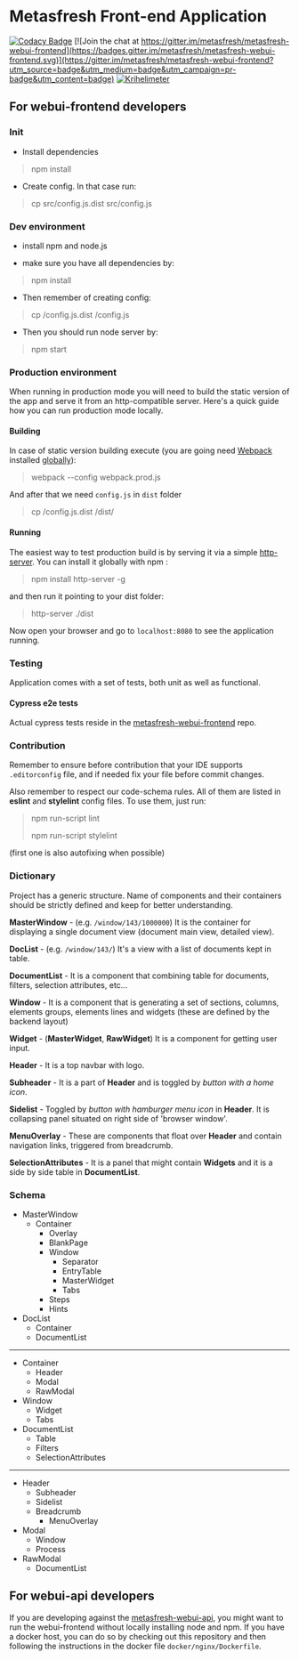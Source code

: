 
# Metasfresh Front-end Application

[![Codacy Badge](https://api.codacy.com/project/badge/Grade/1caf080cc9364234ab636ed8ab4343e2)](https://www.codacy.com/app/metasfresh/metasfresh-webui-frontend?utm_source=github.com&amp;utm_medium=referral&amp;utm_content=metasfresh/metasfresh-webui-frontend&amp;utm_campaign=Badge_Grade)
[![Join the chat at https://gitter.im/metasfresh/metasfresh-webui-frontend](https://badges.gitter.im/metasfresh/metasfresh-webui-frontend.svg)](https://gitter.im/metasfresh/metasfresh-webui-frontend?utm_source=badge&utm_medium=badge&utm_campaign=pr-badge&utm_content=badge)
[![Krihelimeter](http://krihelinator.xyz/badge/metasfresh/metasfresh-webui-frontend)](http://krihelinator.xyz)

## For webui-frontend developers

### Init
- Install dependencies
> npm install


- Create config. In that case run:
> cp src/config.js.dist src/config.js

### Dev environment

- install npm and node.js

- make sure you have all dependencies by:
> npm install

- Then remember of creating config:
> cp /config.js.dist /config.js

- Then you should run node server by:
> npm start

### Production environment
When running in production mode you will need to build the static version of the app and serve it from an http-compatible server. Here's a quick guide how you can run production mode locally.

#### Building
In case of static version building execute (you are going need [Webpack](https://www.npmjs.com/package/webpack) installed [globally](https://webpack.js.org/guides/installation/#global-installation)):
> webpack --config webpack.prod.js

And after that we need `config.js` in `dist` folder
> cp /config.js.dist /dist/

#### Running
The easiest way to test production build is by serving it via a simple [http-server](https://www.npmjs.com/package/http-server). You can install it globally with npm :
> npm install http-server -g

and then run it pointing to your dist folder:
> http-server ./dist

Now open your browser and go to `localhost:8080` to see the application running.

### Testing
Application comes with a set of tests, both unit as well as functional.

#### Cypress e2e tests

Actual cypress tests reside in the [metasfresh-webui-frontend](https://github.com/metasfresh/metasfresh-webui-frontend) repo.<br>

### Contribution

Remember to ensure before contribution that your IDE supports `.editorconfig` file,
and if needed fix your file before commit changes.

Also remember to respect our code-schema rules. All of them are listed in __eslint__ and __stylelint__ config files. To use them, just run:
> npm run-script lint
> 
> npm run-script stylelint

(first one is also autofixing when possible)

### Dictionary

Project has a generic structure. Name of components and their containers should be strictly defined and keep for better understanding.

__MasterWindow__ - (e.g. `/window/143/1000000`) It is the container for displaying a single document view (document main view, detailed view).

__DocList__ - (e.g. `/window/143/`) It's a view with a list of documents kept in table.

__DocumentList__ - It is a component that combining table for documents, filters, selection attributes, etc...

__Window__ - It is a component that is generating a set of sections, columns, elements groups, elements lines and widgets (these are defined by the backend layout)

__Widget__ - (__MasterWidget__, __RawWidget__) It is a component for getting user input.

__Header__ - It is a top navbar with logo.

__Subheader__ - It is a part of __Header__ and is toggled by *button with a home icon*.

__Sidelist__ - Toggled by *button with hamburger menu icon* in __Header__. It is collapsing panel situated on right side of 'browser window'.

__MenuOverlay__ - These are components that float over __Header__ and contain navigation links, triggered from breadcrumb.

__SelectionAttributes__ - It is a panel that might contain __Widgets__ and it is a side by side table in __DocumentList__.

### Schema
- MasterWindow
  - Container
    - Overlay
    - BlankPage
    - Window
      - Separator
      - EntryTable
      - MasterWidget
      - Tabs
    - Steps
    - Hints
- DocList
  - Container
  - DocumentList
---
- Container
  - Header
  - Modal
  - RawModal
- Window
  - Widget
  - Tabs
- DocumentList
  - Table
  - Filters
  - SelectionAttributes
---
- Header
  - Subheader
  - Sidelist
  - Breadcrumb
    - MenuOverlay
- Modal
  - Window
  - Process
- RawModal
  - DocumentList

## For webui-api developers

If you are developing against the [metasfresh-webui-api](https://github.com/metasfresh/metasfresh-webui-api), 
you might want to run the webui-frontend without locally installing node and npm.
If you have a docker host, you can do so by checking out this repository and then following the instructions in the docker file `docker/nginx/Dockerfile`.

